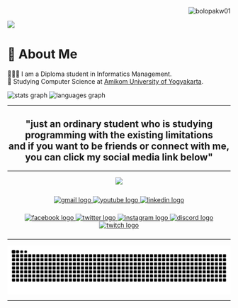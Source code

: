 <p align="right"> 
  <img src="https://komarev.com/ghpvc/?username=bolopakw01&label=Profile%20views&color=0e75b6&style=flat" alt="bolopakw01" /> 
</p>


<img src="https://readme-typing-svg.herokuapp.com/?font=Montserrat&size=40&weight=700&width=700&height=70&duration=4000&lines=Hi+There!+👋;I'm+Bolopa+Kakungnge+Walinono!;&left=true&vCenter=true&pause=2000" />



# 💫 About Me
👩🏻‍💻 I am a Diploma student in Informatics Management.<br/>
🏫 Studying Computer Science at [Amikom University of Yogyakarta](https://www.amikom.ac.id).<br/>

<div align="left">
<img src="https://github-readme-stats.vercel.app/api?username=bolopakw01&hide_title=false&hide_rank=false&show_icons=true&include_all_commits=true&count_private=true&disable_animations=false&theme=tokyonight&locale=en&hide_border=true&order=1" height="150" alt="stats graph"  />
<img src="https://github-readme-stats.vercel.app/api/top-langs?username=bolopakw01&locale=en&hide_title=false&layout=compact&card_width=320&langs_count=12&theme=tokyonight&hide_border=true&order=2" height="150" alt="languages graph"  />
</div>

<hr>

<h2 align="center">"just an ordinary student who is studying programming with the existing limitations <br>
and if you want to be friends or connect with me, you can click my social media link below"</h2>



<hr>




<div align="center">
  <img height="150" src="https://media1.giphy.com/media/v1.Y2lkPTc5MGI3NjExMmZudmM2czk1ZXBsb2l3bG5ubTVqbzVlaTFzbmkwc3N1c2djY2s2cyZlcD12MV9pbnRlcm5hbF9naWZfYnlfaWQmY3Q9Zw/9Y1wF3wx1Dex8w9wxL/giphy.gif"  />
</div>

###

<div align="center">
  <a href="https://mail.google.com/mail/u/0/?view=cm&tf=1&fs=1&to=bolopakw01@gmail.com" target="_blank">
    <img src="https://img.shields.io/static/v1?message=Gmail&logo=gmail&label=&color=D14836&logoColor=white&labelColor=&style=plastic" height="30" alt="gmail logo"  />
  </a>
  <a href="https://www.youtube.com/@BolopaKW" target="_blank">
    <img src="https://img.shields.io/static/v1?message=Youtube&logo=youtube&label=&color=FF0000&logoColor=white&labelColor=&style=plastic" height="30" alt="youtube logo"  />
  </a>
  <a href="https://www.linkedin.com/in/bolopakw01/" target="_blank">
    <img src="https://img.shields.io/static/v1?message=LinkedIn&logo=linkedin&label=&color=0077B5&logoColor=white&labelColor=&style=plastic" height="30" alt="linkedin logo"  />
  </a>
</div>

###



###

<div align="center">
  <a href="https://www.facebook.com/HanyaUserBiasa" target="_blank">
    <img src="https://img.shields.io/static/v1?message=Facebook&logo=facebook&label=&color=1877F2&logoColor=white&labelColor=&style=flat" height="24" alt="facebook logo"  />
  </a>
  <a href="https://x.com/Bolopa_KW" target="_blank">
    <img src="https://img.shields.io/static/v1?message=Twitter&logo=twitter&label=&color=1DA1F2&logoColor=white&labelColor=&style=flat" height="24" alt="twitter logo"  />
  </a>
  <a href="https://www.instagram.com/bolopa_k.w/" target="_blank">
    <img src="https://img.shields.io/static/v1?message=Instagram&logo=instagram&label=&color=E4405F&logoColor=white&labelColor=&style=flat" height="24" alt="instagram logo"  />
  </a>
  <a href="https://discordapp.com/users/1230223256737419305" target="_blank">
    <img src="https://img.shields.io/static/v1?message=Discord&logo=discord&label=&color=7289DA&logoColor=white&labelColor=&style=flat" height="24" alt="discord logo"  />
  </a>
  <a href="https://www.twitch.tv/bolopakw01" target="_blank">
    <img src="https://img.shields.io/static/v1?message=Twitch&logo=twitch&label=&color=9146FF&logoColor=white&labelColor=&style=flat" height="24" alt="twitch logo"  />
  </a>
</div>

###



<hr>




<div align="center">
  <picture>
    <source media="(prefers-color-scheme: dark)" srcset="https://raw.githubusercontent.com/bolopakw01/BolopaKW/output/github-contribution-grid-snake-dark.svg" />
    <source media="(prefers-color-scheme: light)" srcset="https://raw.githubusercontent.com/bolopakw01/BolopaKW/output/github-contribution-grid-snake.svg" />
    <img alt="Snake eating my contributions" src="https://raw.githubusercontent.com/bolopakw01/BolopaKW/output/github-contribution-grid-snake.svg" style="display: block; margin: auto;" />
  </picture>
</div>

<hr>

